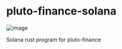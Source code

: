 # pluto-finance-solana
![image](https://user-images.githubusercontent.com/19834391/156833089-6dcbe788-571c-4c8a-bf0a-0e8b073617a7.png)


Solana rust program for pluto-finance
